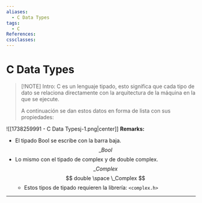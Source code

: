 ```yaml
---
aliases:
  - C Data Types
tags:
  - C
References: 
cssclasses:
---
```

# C Data Types


> [!NOTE] Intro: 
> C es un lenguaje tipado, esto significa que cada tipo de dato se relaciona directamente con la arquitectura de la máquina en la que se ejecute. 
> 
> A continuación se dan estos datos en forma de lista con sus propiedades:
> 

![[1738259991 - C Data Typesj-1.png|center]]
**Remarks:**
+ El tipado Bool se escribe con la barra baja.
$$
\_Bool
$$
+ Lo mismo con el tipado de complex y de double complex. 
$$
\_Complex
$$
$$
double \space \_Complex
$$
	+ Estos tipos de tipado requieren la librería: `<complex.h>` 

***
